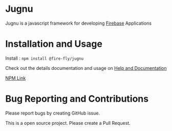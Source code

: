 # Jugnu
Jugnu is a javascript framework for developing [Firebase](https://firebase.google.com) Applications 

# Installation and Usage
Install : `npm install @fire-fly/jugnu`

Check out the details documentation and usage on [Help and Documentation](https://firefly-jugnu.github.io)

[NPM Link](https://www.npmjs.com/package/@fire-fly/jugnu)

# Bug Reporting and Contributions
Please report bugs by creating GitHub issue. 

This is a open source project. Please create a Pull Request.